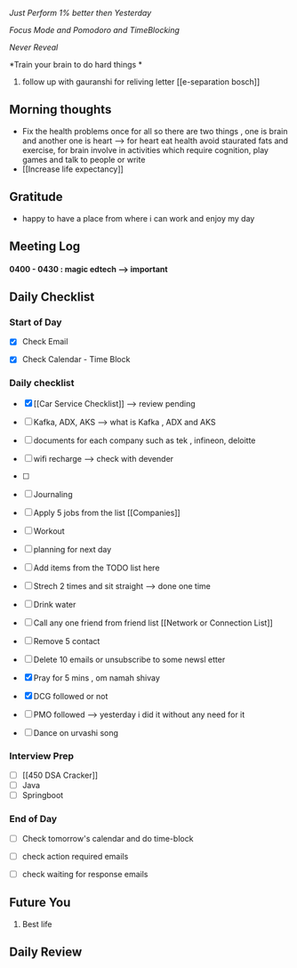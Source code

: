 *Just Perform 1% better then Yesterday*
 
 *Focus Mode and Pomodoro and TimeBlocking* 

 *Never Reveal*
 
*Train your brain to do hard things *

1. follow up with gauranshi for reliving letter [[e-separation bosch]]

## Morning thoughts
- Fix the health problems once for all so there are two things , one is brain and another one is heart --> for heart eat health avoid staurated fats and exercise, for brain involve in activities which require cognition, play games and talk to people or write
- [[Increase life expectancy]]

## Gratitude
- happy to have a place from where i can work and enjoy my day 

## Meeting Log

#### 0400 - 0430 : magic edtech --> important 


## Daily Checklist 

### Start of Day

- [x] Check Email

- [x] Check Calendar - Time Block


### Daily checklist
- [x] [[Car Service Checklist]] --> review pending 
- [ ] Kafka, ADX, AKS --> what is Kafka , ADX and AKS
- [ ] documents for each company such as tek , infineon, deloitte
- [ ]  wifi recharge --> check with devender
- [ ] 

- [ ] Journaling
- [ ] Apply 5 jobs from the list  [[Companies]] 
- [ ] Workout
- [ ] planning for next day
- [ ] Add items from the TODO list here
- [ ] Strech 2 times and sit straight --> done one time
- [ ] Drink water 
- [ ] Call any one friend from friend list [[Network or Connection List]]
- [ ] Remove 5 contact
- [ ] Delete 10 emails or unsubscribe to some newsl etter
- [x] Pray for 5 mins , om namah shivay
- [x] DCG followed or not 
- [ ] PMO followed  --> yesterday i did it without any need for it
- [ ] Dance on urvashi song 

### Interview Prep
- [ ] [[450 DSA Cracker]]
- [ ] Java 
- [ ] Springboot

### End of Day
- [ ] Check tomorrow's calendar and do time-block
- [ ] check action required emails
- [ ] check waiting for response emails 


## Future You
1. Best life 

## Daily Review  

